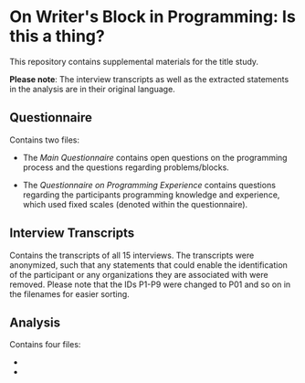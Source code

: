 # On Writer's Block in Programming: Is this a thing?
 
This repository contains supplemental materials for the title study. 

**Please note**: The interview transcripts as well as the extracted statements in the analysis are in their original language.

## Questionnaire
Contains two files: 

* The *Main Questionnaire* contains open questions on the programming process and the questions regarding problems/blocks. 

* The *Questionnaire on Programming Experience* contains questions regarding the participants programming knowledge and experience, which used fixed scales (denoted within the questionnaire).

## Interview Transcripts
Contains the transcripts of all 15 interviews. The transcripts were anonymized, such that any statements that could enable the identification of the participant or any organizations they are associated with were removed. Please note that the IDs P1-P9 were changed to P01 and so on in the filenames for easier sorting.

## Analysis
Contains four files:

* 
* 